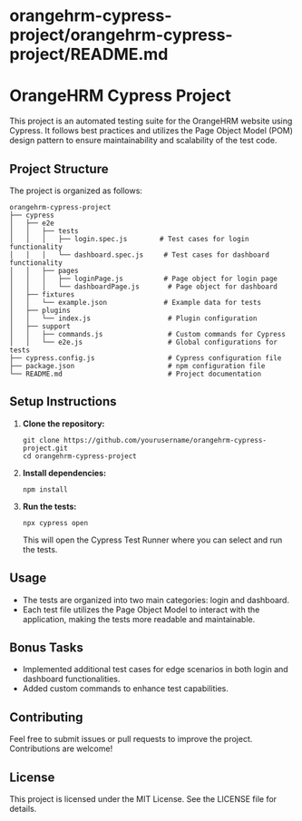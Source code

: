 # orangehrm-cypress-project/orangehrm-cypress-project/README.md

# OrangeHRM Cypress Project

This project is an automated testing suite for the OrangeHRM website using Cypress. It follows best practices and utilizes the Page Object Model (POM) design pattern to ensure maintainability and scalability of the test code.

## Project Structure

The project is organized as follows:

```
orangehrm-cypress-project
├── cypress
│   ├── e2e
│   │   ├── tests
│   │   │   ├── login.spec.js        # Test cases for login functionality
│   │   │   └── dashboard.spec.js     # Test cases for dashboard functionality
│   │   ├── pages
│   │   │   ├── loginPage.js          # Page object for login page
│   │   │   └── dashboardPage.js       # Page object for dashboard
│   ├── fixtures
│   │   └── example.json              # Example data for tests
│   ├── plugins
│   │   └── index.js                   # Plugin configuration
│   ├── support
│   │   ├── commands.js                # Custom commands for Cypress
│   │   └── e2e.js                     # Global configurations for tests
├── cypress.config.js                  # Cypress configuration file
├── package.json                       # npm configuration file
└── README.md                          # Project documentation
```

## Setup Instructions

1. **Clone the repository:**
   ```
   git clone https://github.com/yourusername/orangehrm-cypress-project.git
   cd orangehrm-cypress-project
   ```

2. **Install dependencies:**
   ```
   npm install
   ```

3. **Run the tests:**
   ```
   npx cypress open
   ```
   This will open the Cypress Test Runner where you can select and run the tests.

## Usage

- The tests are organized into two main categories: login and dashboard.
- Each test file utilizes the Page Object Model to interact with the application, making the tests more readable and maintainable.

## Bonus Tasks

- Implemented additional test cases for edge scenarios in both login and dashboard functionalities.
- Added custom commands to enhance test capabilities.

## Contributing

Feel free to submit issues or pull requests to improve the project. Contributions are welcome!

## License

This project is licensed under the MIT License. See the LICENSE file for details.